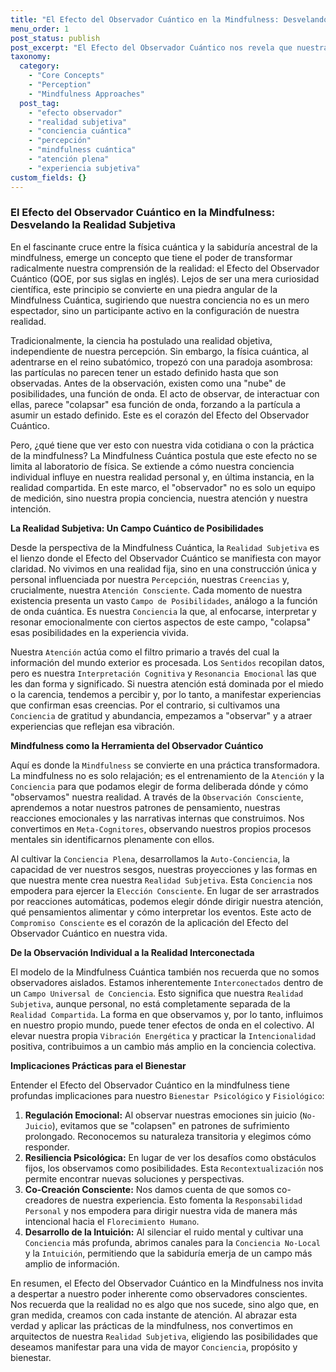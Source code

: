 ```yaml
---
title: "El Efecto del Observador Cuántico en la Mindfulness: Desvelando la Realidad Subjetiva"
menu_order: 1
post_status: publish
post_excerpt: "El Efecto del Observador Cuántico nos revela que nuestra conciencia no es un mero espectador, sino un participante activo en la configuración de nuestra realidad. Al integrar este principio con la mindfulness, descubrimos el profundo poder de nuestra atención y percepción para moldear nuestra experiencia subjetiva y, por extensión, nuestra vida."
taxonomy:
  category:
    - "Core Concepts"
    - "Perception"
    - "Mindfulness Approaches"
  post_tag:
    - "efecto observador"
    - "realidad subjetiva"
    - "conciencia cuántica"
    - "percepción"
    - "mindfulness cuántica"
    - "atención plena"
    - "experiencia subjetiva"
custom_fields: {}
---
```


### El Efecto del Observador Cuántico en la Mindfulness: Desvelando la Realidad Subjetiva

En el fascinante cruce entre la física cuántica y la sabiduría ancestral de la mindfulness, emerge un concepto que tiene el poder de transformar radicalmente nuestra comprensión de la realidad: el Efecto del Observador Cuántico (QOE, por sus siglas en inglés). Lejos de ser una mera curiosidad científica, este principio se convierte en una piedra angular de la Mindfulness Cuántica, sugiriendo que nuestra conciencia no es un mero espectador, sino un participante activo en la configuración de nuestra realidad.

Tradicionalmente, la ciencia ha postulado una realidad objetiva, independiente de nuestra percepción. Sin embargo, la física cuántica, al adentrarse en el reino subatómico, tropezó con una paradoja asombrosa: las partículas no parecen tener un estado definido hasta que son observadas. Antes de la observación, existen como una "nube" de posibilidades, una función de onda. El acto de observar, de interactuar con ellas, parece "colapsar" esa función de onda, forzando a la partícula a asumir un estado definido. Este es el corazón del Efecto del Observador Cuántico.

Pero, ¿qué tiene que ver esto con nuestra vida cotidiana o con la práctica de la mindfulness? La Mindfulness Cuántica postula que este efecto no se limita al laboratorio de física. Se extiende a cómo nuestra conciencia individual influye en nuestra realidad personal y, en última instancia, en la realidad compartida. En este marco, el "observador" no es solo un equipo de medición, sino nuestra propia conciencia, nuestra atención y nuestra intención.

**La Realidad Subjetiva: Un Campo Cuántico de Posibilidades**

Desde la perspectiva de la Mindfulness Cuántica, la `Realidad Subjetiva` es el lienzo donde el Efecto del Observador Cuántico se manifiesta con mayor claridad. No vivimos en una realidad fija, sino en una construcción única y personal influenciada por nuestra `Percepción`, nuestras `Creencias` y, crucialmente, nuestra `Atención Consciente`. Cada momento de nuestra existencia presenta un vasto `Campo de Posibilidades`, análogo a la función de onda cuántica. Es nuestra `Conciencia` la que, al enfocarse, interpretar y resonar emocionalmente con ciertos aspectos de este campo, "colapsa" esas posibilidades en la experiencia vivida.

Nuestra `Atención` actúa como el filtro primario a través del cual la información del mundo exterior es procesada. Los `Sentidos` recopilan datos, pero es nuestra `Interpretación Cognitiva` y `Resonancia Emocional` las que les dan forma y significado. Si nuestra atención está dominada por el miedo o la carencia, tendemos a percibir y, por lo tanto, a manifestar experiencias que confirman esas creencias. Por el contrario, si cultivamos una `Conciencia` de gratitud y abundancia, empezamos a "observar" y a atraer experiencias que reflejan esa vibración.

**Mindfulness como la Herramienta del Observador Cuántico**

Aquí es donde la `Mindfulness` se convierte en una práctica transformadora. La mindfulness no es solo relajación; es el entrenamiento de la `Atención` y la `Conciencia` para que podamos elegir de forma deliberada dónde y cómo "observamos" nuestra realidad. A través de la `Observación Consciente`, aprendemos a notar nuestros patrones de pensamiento, nuestras reacciones emocionales y las narrativas internas que construimos. Nos convertimos en `Meta-Cognitores`, observando nuestros propios procesos mentales sin identificarnos plenamente con ellos.

Al cultivar la `Conciencia Plena`, desarrollamos la `Auto-Conciencia`, la capacidad de ver nuestros sesgos, nuestras proyecciones y las formas en que nuestra mente crea nuestra `Realidad Subjetiva`. Esta `Conciencia` nos empodera para ejercer la `Elección Consciente`. En lugar de ser arrastrados por reacciones automáticas, podemos elegir dónde dirigir nuestra atención, qué pensamientos alimentar y cómo interpretar los eventos. Este acto de `Compromiso Consciente` es el corazón de la aplicación del Efecto del Observador Cuántico en nuestra vida.

**De la Observación Individual a la Realidad Interconectada**

El modelo de la Mindfulness Cuántica también nos recuerda que no somos observadores aislados. Estamos inherentemente `Interconectados` dentro de un `Campo Universal de Conciencia`. Esto significa que nuestra `Realidad Subjetiva`, aunque personal, no está completamente separada de la `Realidad Compartida`. La forma en que observamos y, por lo tanto, influimos en nuestro propio mundo, puede tener efectos de onda en el colectivo. Al elevar nuestra propia `Vibración Energética` y practicar la `Intencionalidad` positiva, contribuimos a un cambio más amplio en la conciencia colectiva.

**Implicaciones Prácticas para el Bienestar**

Entender el Efecto del Observador Cuántico en la mindfulness tiene profundas implicaciones para nuestro `Bienestar Psicológico` y `Fisiológico`:

1.  **Regulación Emocional:** Al observar nuestras emociones sin juicio (`No-Juicio`), evitamos que se "colapsen" en patrones de sufrimiento prolongado. Reconocemos su naturaleza transitoria y elegimos cómo responder.
2.  **Resiliencia Psicológica:** En lugar de ver los desafíos como obstáculos fijos, los observamos como posibilidades. Esta `Recontextualización` nos permite encontrar nuevas soluciones y perspectivas.
3.  **Co-Creación Consciente:** Nos damos cuenta de que somos co-creadores de nuestra experiencia. Esto fomenta la `Responsabilidad Personal` y nos empodera para dirigir nuestra vida de manera más intencional hacia el `Florecimiento Humano`.
4.  **Desarrollo de la Intuición:** Al silenciar el ruido mental y cultivar una `Conciencia` más profunda, abrimos canales para la `Conciencia No-Local` y la `Intuición`, permitiendo que la sabiduría emerja de un campo más amplio de información.

En resumen, el Efecto del Observador Cuántico en la Mindfulness nos invita a despertar a nuestro poder inherente como observadores conscientes. Nos recuerda que la realidad no es algo que nos sucede, sino algo que, en gran medida, creamos con cada instante de atención. Al abrazar esta verdad y aplicar las prácticas de la mindfulness, nos convertimos en arquitectos de nuestra `Realidad Subjetiva`, eligiendo las posibilidades que deseamos manifestar para una vida de mayor `Conciencia`, propósito y bienestar.